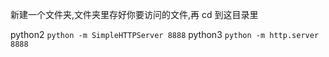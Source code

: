 新建一个文件夹,文件夹里存好你要访问的文件,再 cd 到这目录里

python2 `python -m SimpleHTTPServer 8888`
python3 `python -m http.server 8888`
